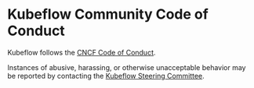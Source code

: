 # Kubeflow Community Code of Conduct

Kubeflow follows the [CNCF Code of Conduct](https://github.com/cncf/foundation/blob/main/code-of-conduct.md).

Instances of abusive, harassing, or otherwise unacceptable behavior may be reported by contacting
the [Kubeflow Steering Committee](./proposals/STEERING-COMMITTEE.md).